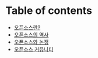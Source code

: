 # Table of contents

* [오픈소스란?](GitBook/오픈소스란?.md)
* [오픈소스의 역사](GitBook/오픈소스의_역사.md)
* [오픈소스와 논쟁](GitBook/오픈소스와_논쟁.md)
* [오픈소스 커뮤니티](GitBook/오픈소스_커뮤니티.md)

